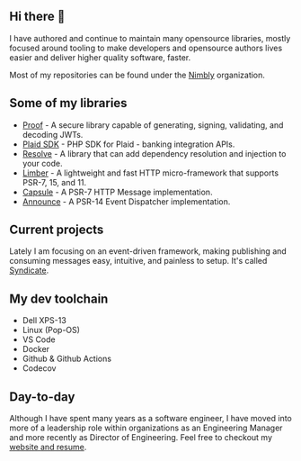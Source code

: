 ## Hi there 👋

I have authored and continue to maintain many opensource libraries, mostly focused around tooling to make developers and opensource authors lives easier and deliver higher quality software, faster.

Most of my repositories can be found under the [Nimbly](https://github.com/nimbly) organization.

## Some of my libraries
* [Proof](https://github.com/nimbly/Proof) - A secure library capable of generating, signing, validating, and decoding JWTs.
* [Plaid SDK](https://github.com/TomorrowIdeas/plaid-sdk-php) - PHP SDK for Plaid - banking integration APIs.
* [Resolve](https://github.com/nimbly/Resolve) - A library that can add dependency resolution and injection to your code.
* [Limber](https://github.com/nimbly/Limber) - A lightweight and fast HTTP micro-framework that supports PSR-7, 15, and 11.
* [Capsule](https://github.com/nimbly/Capsule) - A PSR-7 HTTP Message implementation.
* [Announce](https://github.com/nimbly/Announce) - A PSR-14 Event Dispatcher implementation.

## Current projects

Lately I am focusing on an event-driven framework, making publishing and consuming messages easy, intuitive, and painless to setup. It's called [Syndicate](https://github.com/nimbly/Syndicate).

## My dev toolchain
* Dell XPS-13
* Linux (Pop-OS)
* VS Code
* Docker
* Github & Github Actions
* Codecov

## Day-to-day

Although I have spent many years as a software engineer, I have moved into more of a leadership role within organizations as an Engineering Manager and more recently as Director of Engineering. Feel free to checkout my [website and resume](https://brentscheffler.com).

<!--
**brentscheffler/brentscheffler** is a ✨ _special_ ✨ repository because its `README.md` (this file) appears on your GitHub profile.

Here are some ideas to get you started:

- 🔭 I’m currently working on ...
- 🌱 I’m currently learning ...
- 👯 I’m looking to collaborate on ...
- 🤔 I’m looking for help with ...
- 💬 Ask me about ...
- 📫 How to reach me: ...
- 😄 Pronouns: ...
- ⚡ Fun fact: ...
-->
